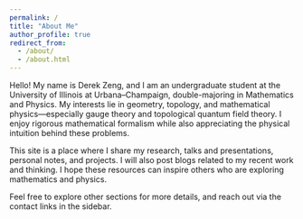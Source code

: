 ```yaml
---
permalink: /
title: "About Me"
author_profile: true
redirect_from:
  - /about/
  - /about.html
---
```


Hello! My name is Derek Zeng, and I am an undergraduate student at the University of Illinois at Urbana–Champaign, double-majoring in Mathematics and Physics. My interests lie in geometry, topology, and mathematical physics—especially gauge theory and topological quantum field theory. I enjoy rigorous mathematical formalism while also appreciating the physical intuition behind these problems.

This site is a place where I share my research, talks and presentations, personal notes, and projects. I will also post blogs related to my recent work and thinking. I hope these resources can inspire others who are exploring mathematics and physics.

Feel free to explore other sections for more details, and reach out via the contact links in the sidebar.
